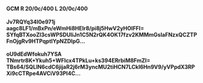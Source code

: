 #### GCM R 20/0c/400 L 20/0c/400
**Jv7RQYq34I0e971j**<br/>**aagc8LF1/mBxPn/eWmHi8HElr8/pi8j5HwV2yHOlFFI=**<br/>**SYfqBTXooZl3csWPSDUIiJn1C5N2rQK4OK17fzv2KMMmGsIaFNzxQCZTPFnOjgRv9HTPqptIYpNZDlpG...**<br/><br/>
**oU9dEdWfokuh7YSA**<br/>**TNmrtr8K+Ykuh5+WFIcx4TPkLu+ks394ERrbiM8FmZI=**<br/>**TBs64/SQLlN6cdC6jijaR2j6rM3yncMU2tiHCN7LCkl6Hn9V9/yVPpdX3RPXi9cCTRpe4AVCiV93PI4C...**